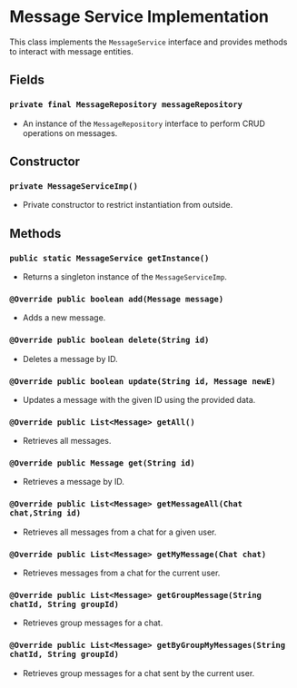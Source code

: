 # Message Service Implementation

This class implements the `MessageService` interface and provides methods to interact with message entities.

## Fields

### `private final MessageRepository messageRepository`

- An instance of the `MessageRepository` interface to perform CRUD operations on messages.

## Constructor

### `private MessageServiceImp()`

- Private constructor to restrict instantiation from outside.

## Methods

### `public static MessageService getInstance()`

- Returns a singleton instance of the `MessageServiceImp`.

### `@Override public boolean add(Message message)`

- Adds a new message.

### `@Override public boolean delete(String id)`

- Deletes a message by ID.

### `@Override public boolean update(String id, Message newE)`

- Updates a message with the given ID using the provided data.

### `@Override public List<Message> getAll()`

- Retrieves all messages.

### `@Override public Message get(String id)`

- Retrieves a message by ID.

### `@Override public List<Message> getMessageAll(Chat chat,String id)`

- Retrieves all messages from a chat for a given user.

### `@Override public List<Message> getMyMessage(Chat chat)`

- Retrieves messages from a chat for the current user.

### `@Override public List<Message> getGroupMessage(String chatId, String groupId)`

- Retrieves group messages for a chat.

### `@Override public List<Message> getByGroupMyMessages(String chatId, String groupId)`

- Retrieves group messages for a chat sent by the current user.
